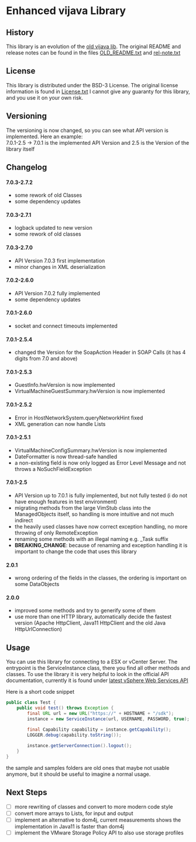 # Enhanced vijava Library

## History

This library is an evolution of the [old vijava lib](http://vijava.sf.net).
The original README and release notes can be found in the files [OLD_README.txt](OLD_README.txt) and [rel-note.txt](rel-note.txt)

## License

This library is distributed under the BSD-3 License.
The original license information is found in [License.txt](License.txt)
I cannot give any guaranty for this library, and you use it on your own risk.

## Versioning

The versioning is now changed, so you can see what API version is implemented.
Here an example:</br>
7.0.1-2.5 -> 7.0.1 is the implemented API Version and 2.5 is the Version of the library itself

## Changelog

#### 7.0.3-2.7.2
  * some rework of old Classes
  * some dependency updates

#### 7.0.3-2.7.1
  * logback updated to new version
  * some rework of old classes

#### 7.0.3-2.7.0
  * API Version 7.0.3 first implementation
  * minor changes in XML deserialization

#### 7.0.2-2.6.0
  * API Version 7.0.2 fully implemented
  * some dependency updates

#### 7.0.1-2.6.0
  * socket and connect timeouts implemented

#### 7.0.1-2.5.4
  * changed the Version for the SoapAction Header in SOAP Calls (it has 4 digits from 7.0 and above)

#### 7.0.1-2.5.3
  * GuestInfo.hwVersion is now implemented
  * VirtualMachineGuestSummary.hwVersion is now implemented

#### 7.0.1-2.5.2
  * Error in HostNetworkSystem.queryNetworkHint fixed
  * XML generation can now handle Lists

#### 7.0.1-2.5.1
  * VirtualMachineConfigSummary.hwVersion is now implemented
  * DateFormatter is now thread-safe handled
  * a non-existing field is now only logged as Error Level Message and not throws a NoSuchFieldException

#### 7.0.1-2.5
  * API Version up to 7.0.1 is fully implemented, but not fully tested (i do not have enough features in test environment)
  * migrating methods from the large VimStub class into the ManagedObjects  itself, so handling is more intuitive and not much indirect
  * the heavily used classes have now correct exception handling, no more throwing of only RemoteException
  * renaming some methods with an illegal naming e.g. _Task suffix
  * **BREAKING_CHANGE**: because of renaming and exception handling it is important to change the code that uses this library

#### 2.0.1
  * wrong ordering of the fields in the classes, the ordering is important on some DataObjects

#### 2.0.0
  * improved some methods and try to generify some of them
  * use more than one HTTP library, automatically decide the fastest version (Apache HttpClient, Java11 HttpClient and the old Java HttpUrlConnection)

## Usage

You can use this library for connecting to a ESX or vCenter Server.
The entrypoint is the ServiceInstance class, there you find all other methods and classes.
To use the library it is very helpful to look in the official API documentation, currently it is found under [latest vSphere Web Services API](https://developer.broadcom.com/xapis/vsphere-web-services-api/latest/)

Here is a short code snippet
```java
public class Test {
    public void test() throws Exception {
        final URL url = new URL("https://" + HOSTNAME + "/sdk");
        instance = new ServiceInstance(url, USERNAME, PASSWORD, true);

        final Capability capability = instance.getCapability();
        LOGGER.debug(capability.toString());
        
        instance.getServerConnection().logout();
    }
}
```

the sample and samples folders are old ones that maybe not usable anymore, but it should be useful to imagine a normal usage.

## Next Steps

- [ ] more rewriting of classes and convert to more modern code style
- [ ] convert more arrays to Lists, for input and output
- [ ] implement an alternative to dom4j, current measurements shows the implementation in Java11 is faster than dom4j
- [ ] implement the VMware Storage Policy API to also use storage profiles
